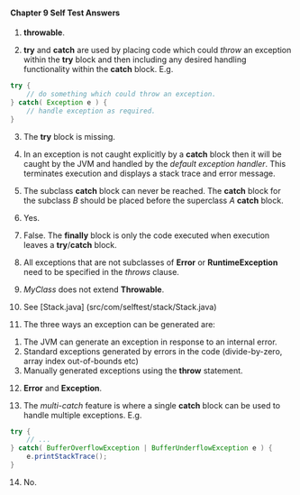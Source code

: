 #### Chapter 9 Self Test Answers

1) **throwable**.

2) **try** and **catch** are used by placing code which could _throw_ an exception within the **try** block and then including any desired handling functionality within the **catch** block. E.g.

```java
try {
	// do something which could throw an exception.
} catch( Exception e ) {
	// handle exception as required.
}
```

3) The **try** block is missing. 

4) In an exception is not caught explicitly by a **catch** block then it will be caught by the JVM and handled by the _default exception handler_.  This terminates execution and displays a stack trace and error message.

5) The subclass **catch** block can never be reached.  The **catch** block for the subclass _B_ should be placed before the superclass _A_ **catch** block.

6) Yes.

7) False.  The **finally** block is only the code executed when execution leaves a **try**/**catch** block.

8) All exceptions that are not subclasses of **Error** or **RuntimeException** need to be specified in the _throws_ clause.

9) _MyClass_ does not extend **Throwable**.

10) See [Stack.java] (src/com/selftest/stack/Stack.java)

11) The three ways an exception can be generated are:
 1. The JVM can generate an exception in response to an internal error.
 2. Standard exceptions generated by errors in the code (divide-by-zero, array index out-of-bounds etc)
 3. Manually generated exceptions using the **throw** statement.

12) **Error** and **Exception**.

13) The _multi-catch_ feature is where a single **catch** block can be used to handle multiple exceptions. E.g.

```java
try {
	// ...
} catch( BufferOverflowException | BufferUnderflowException e ) {
	e.printStackTrace();
}
```

14) No.